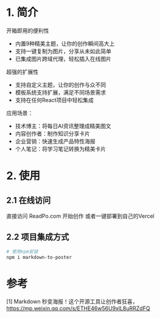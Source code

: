 # 1. 简介

开箱即用的便利性
- 内置9种精美主题，让你的创作瞬间高大上
- 支持一键复制为图片，分享从未如此简单
- 已集成图片跨域代理，轻松插入在线图片

超强的扩展性
- 支持自定义主题，让你的创作与众不同
- 模板系统支持扩展，满足不同场景需求
- 支持在任何React项目中轻松集成

应用场景：

- 技术博主：将每日AI资讯整理成精美图文
- 内容创作者：制作知识分享卡片
- 企业营销：快速生成产品特性海报
- 个人笔记：将学习笔记转换为精美卡片

# 2. 使用

## 2.1 在线访问

直接访问 ReadPo.com 开始创作
或者一键部署到自己的Vercel

## 2.2 项目集成方式

```bash
# 使用npm安装
npm i markdown-to-poster
```

# 参考

[1] Markdown 秒变海报！这个开源工具让创作者狂喜，https://mp.weixin.qq.com/s/ETHE46w56U9xlL8uRRZdFQ
